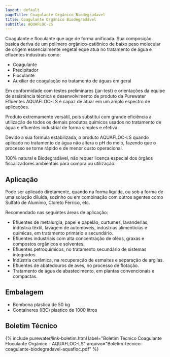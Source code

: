 ```yaml
---
layout: default
pageTitle: Coagulante Orgânico Biodegradavel
title: Coagulante Orgânico Biodegradável 
subtitle: AQUAFLOC-LS
---
```

 
Coagulante e floculante que age de forma unificada. Sua composição basica deriva de um polímero orgânico-catiônico de baixo peso molecular de origem essencialmente vegetal eque atua no tratamento de água e efluentes industrais como:

- Coagulante
- Precipitador
- Floculante
- Auxiliar de coagulação no tratamento de águas em geral

Em conformidade com testes preliminares (jar-test) e orientações da equipe de assistência técnica e desenvolvimento de produto da Purewater Efluentes AQUAFLOC-LS é capaz de atuar em um amplo espectro de aplicações. 

Produto extremamente versátil, pois substitui com grande eficiência a utilização de todos os demais produtos químicos usados no tratamento de água e efluentes industrial de forma simples e efetiva.

Devido a sua formula estabilizada, o produto AQUAFLOC-LS quando aplicado no tratamento de água não altera o pH do meio, fazendo que o processo se torne rápido e de menor custo operacional.

100% natural e Biodegradável, não requer licença especial dos órgãos fiscalizadores ambientais para compra ou utilização.

## Aplicação

Pode ser aplicado diretamente, quando na forma líquida, ou sob a forma de uma solução diluída, sozinho ou em combinação com outros agentes como Sulfato de Alumínio, Cloreto Férrico, etc.

Recomendado nas seguintes áreas de aplicação:

- Efluentes de metalurgia, papel e papelão, curtumes, lavanderias, indústria têxtil, lavagem de automóveis, indústrias alimentícias e químicas, em tratamento primário e secundário.
- Efluentes industriais com alta concentração de oléos, graxas e compostos orgânicos e solventes.
- Efluentes petroquímicos, no tratamento secundário de sistemas integrados.
- Indústria cerâmica, na recuperação de esmaltes e separação de argilas.
- Efluentes de abatedouros de aves, no processo de flotação.
- Tratamento de água de abastecimento, em plantas convencionais e compactas.

## Embalagem

- Bombona plastica de 50 kg 
- Containeres (IBC) plastico de 1000 litros


## Boletim Técnico

{% include purewater/link-boletim.html 
   label="Boletim Técnico Coagulante Floculante Orgânico - AQUAFLOC-LS" 
   arquivo="Boletim-tecnico-coagulante-biodegradavel-aquafloc.pdf" %}
